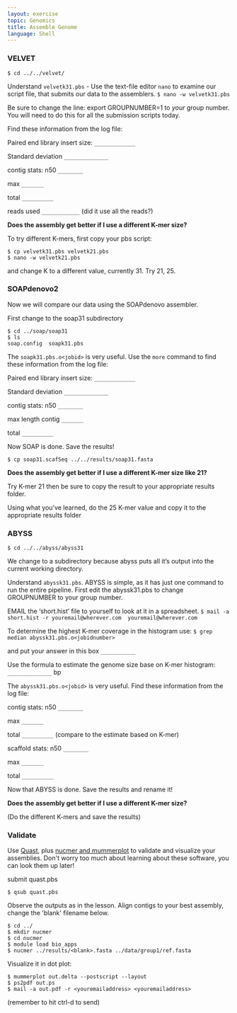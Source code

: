 ```yaml
---
layout: exercise
topic: Genomics
title: Assemble Genome
language: Shell
---
```


### VELVET
`$ cd ../../velvet/`

Understand `velvetk31.pbs` - Use the text-file editor `nano` to examine our script file, that submits our data to the assemblers. 
`$ nano -w velvetk31.pbs`

Be sure to change the line:
export GROUPNUMBER=1
to *your* group number.  You will need to do this for all the submission scripts today.

Find these information from the log file:

Paired end library insert size: `_____________`   

Standard deviation `______________`

contig stats: n50 `________`  

max `_______` 

total `__________` 

reads used `____________` (did it use all the reads?)

**Does the assembly get better  if I use a different K-mer size?**

To try different K-mers, first copy your pbs script:
~~~
$ cp velvetk31.pbs velvetk21.pbs
$ nano -w velvetk21.pbs
~~~
and change K to a different value, currently 31. Try 21, 25.


### SOAPdenovo2

Now we will compare our data using the SOAPdenovo assembler. 

First change to the soap31 subdirectory
~~~
$ cd ../soap/soap31
$ ls 
soap.config  soapk31.pbs
~~~

The `soapk31.pbs.o<jobid>` is very useful. Use the `more` command to find these information from the log file:

Paired end library insert size: `_____________`   

Standard deviation `______________`

contig stats: n50 `________`  

max length contig `_______` 

total `__________` 

Now SOAP is done. Save the results!

`$ cp soap31.scafSeq ../../results/soap31.fasta`

**Does the assembly get better if I use a different K-mer size like 21?**

Try K-mer 21 then be sure to copy the result to your appropriate results folder.

Using what you’ve learned, do the 25 K-mer value and copy it to the appropriate results folder


### ABYSS

`$ cd ../../abyss/abyss31`

We change to a subdirectory because abyss puts all it’s output into the current working directory.

Understand `abyssk31.pbs`. ABYSS is simple, as it has just one command to run the entire pipeline. First edit the abyssk31.pbs to change GROUPNUMBER to your group number.

EMAIL the ‘short.hist’ file to yourself to look at it in a spreadsheet.
`$ mail -a short.hist -r youremail@wherever.com  youremail@wherever.com`

To determine the highest K-mer coverage in the histogram use:
`$ grep median abyssk31.pbs.o<jobidnumber>`

and put your answer in this box `___________`

Use the formula to estimate the genome size base on K-mer histogram: `______________` bp

The `abyssk31.pbs.o<jobid>` is very useful. Find these information from the log file:

contig stats: n50 `________`  

max `_______` 

total `__________` (compare to the estimate based on K-mer)

scaffold stats: n50 `________`  

max `_______` 

total `__________` 

Now that ABYSS is done. Save the results and rename it!

**Does the assembly get better  if I use a different K-mer size?** 

(Do the different K-mers and save the results)

### Validate

Use [Quast](http://quast.bioinf.spbau.ru/manual.html), plus [nucmer and mummerplot](https://github.com/mummer4/mummer/blob/master/MANUAL.md) to validate and visualize your assemblies. 
Don't worry too much about learning about these software, you can look them up later!

submit quast.pbs

`$ qsub quast.pbs`

Observe the outputs as in the lesson.
Align contigs to your best assembly, change the 'blank' filename below. 
~~~
$ cd ../
$ mkdir nucmer
$ cd nucmer
$ module load bio_apps
$ nucmer ../results/<blank>.fasta ../data/group1/ref.fasta
~~~
Visualize it in dot plot:
~~~
$ mummerplot out.delta --postscript --layout
$ ps2pdf out.ps
$ mail -a out.pdf -r <youremailaddress> <youremailaddress>
~~~
(remember to hit ctrl-d to send)
